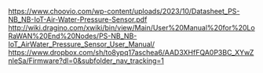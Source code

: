 https://www.choovio.com/wp-content/uploads/2023/10/Datasheet_PS-NB_NB-IoT-Air-Water-Pressure-Sensor.pdf
http://wiki.dragino.com/xwiki/bin/view/Main/User%20Manual%20for%20LoRaWAN%20End%20Nodes/PS-NB_NB-IoT_AirWater_Pressure_Sensor_User_Manual/
https://www.dropbox.com/sh/to8ypq17aschea6/AAD3XHfFQA0P3BC_XYwZnleSa/Firmware?dl=0&subfolder_nav_tracking=1
